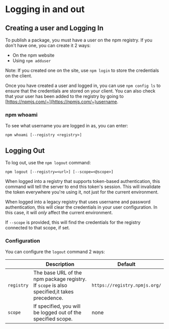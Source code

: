 # Logging in and out

## Creating a user and Logging In

To publish a package, you must have a user on the npm registry. If you don't have one,
you can create it 2 ways:
  - On the npm website
  - Using `npm adduser`

Note: If you created one on the site, use `npm login` to store the credentials on the client.

Once you have created a user and logged in, you can use `npm config ls` to ensure that the
credentials are stored on your client. You can also check that your user has been added to
the registry by going to [https://npmjs.com/~](https://npmjs.com/~)username.

### npm whoami

To see what username you are logged in as, you can enter:

    npm whoami [--registry <registry>]

## Logging Out

To log out, use the `npm logout` command:

    npm logout [--registry=<url>] [--scope=<@scope>]

When logged into a registry that supports token-based authentication, this
command will tell the server to end this token's session. This will invalidate
the token everywhere you're using it, not just for the current environment.

When logged into a legacy registry that uses username and password authentication,
this will clear the credentials in your user configuration. In this case, it will
 _only_ affect the current environment.

If `--scope` is provided, this will find the credentials for the registry
connected to that scope, if set.

### Configuration

You can configure the `logout` command 2 ways:

|             | Description                                                                                   | Default                         |
|------------ |---------------------------------------------------------------------------------------------  |-------------------------------  |
| `registry`  | The base URL of the npm package registry. If `scope` is also specified,it takes precedence.   | `https://registry.npmjs.org/`   |
| `scope`     | If specified, you will be logged out of the specified scope.                                  | none                            |
